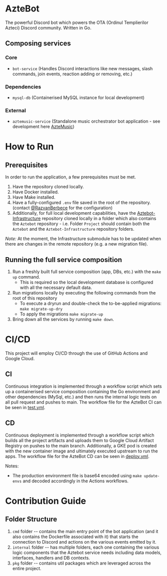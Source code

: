 # AzteBot
The powerful Discord bot which powers the OTA (Ordinul Templierilor Azteci) Discord community. Written in Go.

## Composing services
### Core
- `bot-service` (Handles Discord interactions like new messages, slash commands, join events, reaction adding or removing, etc.)
### Dependencies
- `mysql-db` (Containerised MySQL instance for local development)

### External
- `aztemusic-service` (Standalone music orchestrator bot application - see development here [AzteMusic](https://github.com/AzteBot-Developments/AzteMusic))

# How to Run
## Prerequisites
In order to run the application, a few prerequisites must be met.
1. Have the repository cloned locally.
2. Have Docker installed.
3. Have Make installed.
4. Have a fully-configured `.env` file saved in the root of the repository. (contact [@RazvanBerbece](https://github.com/RazvanBerbece) for the configuration)
5. Additionally, for full local development capabilities, have the [Aztebot-Infrastructure](https://github.com/RazvanBerbece/Aztebot-Infrastructure) repository cloned locally in a folder which also contains the `Aztebot` repository - i.e. Folder `Project` should contain both the `Aztebot` and the `Aztebot-Infrastructure` repository folders. 

_Note:_ At the moment, the Infrastructure submodule has to be updated when there are changes in the remote repository (e.g. a new migration file).

## Running the full service composition
1. Run a freshly built full service composition (app, DBs, etc.) with the `make up` command.
    - This is required so the local development database is configured with all the necessary default data.   
2. Run migrations locally by executing the following commands from the root of this repository
    - To execute a dryrun and double-check the to-be-applied migrations: `make migrate-up-dry` 
    - To apply the migrations `make migrate-up`
3. Bring down all the services by running `make down`.

# CI/CD
This project will employ CI/CD through the use of GitHub Actions and Google Cloud. 

## CI
Continuous integration is implemented through a workflow script which sets up a containerised service composition containing the Go environment and other dependencies (MySql, etc.) and then runs the internal logic tests on all pull request and pushes to main. The workflow file for the AzteBot CI can be seen in [test.yml](.github/workflows/test.yml).

## CD
Continuous deployment is implemented through a workflow script which builds all the project artifacts and uploads them to Google Cloud Artifact Registry on pushes to the main branch. Additionally, a GKE pod is created with the new container image and ultimately executed upstream to run the apps. The workflow file for the AzteBot CD can be seen in [deploy.yml](.github/workflows/deploy.yml).

Notes:
- The production environment file is base64 encoded using `make update-envs` and decoded accordingly in the Actions workflows.

# Contribution Guide
## Folder Structure
1. `cmd` folder -- contains the main entry point of the bot application (and it also contains the Dockerfile associated with it) that starts the connection to Discord and actions on the various events emitted by it.
2. `internal` folder -- has multiple folders, each one containing the various logic components that the Aztebot service needs including data models, interfaces, handlers and DB contexts.
3. `pkg` folder -- contains util packages which are leveraged across the entire project.
